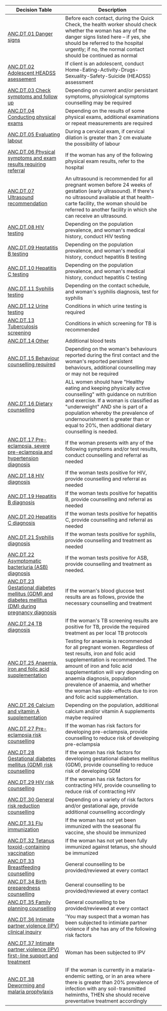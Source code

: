 |Decision Table|Description|
|---|---|
|[ANC.DT.01 Danger signs](PlanDefinition-ANCDT01.html)|Before each contact, during the Quick Check, the health worker should check whether the woman has any of the danger signs listed here – if yes, she should be referred to the hospital urgently; if no, the normal contact should be continued as normal|
|[ANC.DT.02 Adolescent HEADSS asessement](PlanDefinition-ANCDT02.html)|If client is an adolescent, conduct Home-Eating-Activity-Drugs-Sexuality-Safety-Suicide (HEADSS) assessment|
|[ANC.DT.03 Check symptoms and follow up](PlanDefinition-ANCDT03.html)|Depending on current and/or persistant symptoms, physiological symptoms counselling may be required|
|[ANC.DT.04 Conducting physical exams](PlanDefinition-ANCDT04.html)|Depending on the results of some physical exams, additional examinations or repeat measurements are required|
|[ANC.DT.05 Evaluating labour](PlanDefinition-ANCDT05.html)|During a cervical exam, if cervical dilation is greater than 2 cm evaluate the possibility of labour|
|[ANC.DT.06 Physical symptoms and exam results requiring referral](PlanDefinition-ANCDT06.html)|If the woman has any of the following physical exam results, refer to the hospital|
|[ANC.DT.07 Ultrasound recommendation](PlanDefinition-ANCDT07.html)|An ultrasound is recommended for all pregnant women before 24 weeks of gestation (early ultrasound). If there's no ultrasound available at that health-carte facility, the woman should be referred to another facility in which she can receive an ultrasound.|
|[ANC.DT.08 HIV testing](PlanDefinition-ANCDT08.html)|Depending on the population prevalence, and woman's medical history, conduct HIV testing|
|[ANC.DT.09 Heptatitis B testing](PlanDefinition-ANCDT09.html)|Depending on the population prevalence, and woman's medical history, conduct hepatitis B testing|
|[ANC.DT.10 Hepatitis C testing](PlanDefinition-ANCDT10.html)|Depending on the population prevalence, and woman's medical history, conduct hepatitis C testing|
|[ANC.DT.11 Syphilis testing](PlanDefinition-ANCDT11.html)|Depending on the contact schedule, and woman's syphilis diagnosis, test for syphilis|
|[ANC.DT.12 Urine testing](PlanDefinition-ANCDT12.html)|Conditions in which urine testing is required|
|[ANC.DT.13 Tuberculosis screening](PlanDefinition-ANCDT13.html)|Conditions in which screening for TB is recommended|
|[ANC.DT.14 Other](PlanDefinition-ANCDT14.html)|Additional blood tests|
|[ANC.DT.15 Behaviour counselling required](PlanDefinition-ANCDT15.html)|Depending on the woman's behaviours reported during the first contact and the woman's reported persistent behaviours, additional counselling may or may not be required |
|[ANC.DT.16 Dietary counselling](PlanDefinition-ANCDT16.html)|ALL women should have "Healthy eating and keeping physically active counselling" with guidance on nutrition and exercise. If a woman is classified as "underweight" AND she is part of a population whereby the prevalence of undernourishment is greater than or equal to 20%, then additional dietary counselling is needed.|
|[ANC.DT.17 Pre-eclampsia, severe pre-eclampsia and hypertension diagnosis](PlanDefinition-ANCDT17.html)|If the woman presents with any of the following symptoms and/or test results, conduct counselling and referral as needed|
|[ANC.DT.18 HIV diagnosis](PlanDefinition-ANCDT18.html)|If the woman tests positive for HIV, provide counselling and referral as needed|
|[ANC.DT.19 Hepatitis B diagnosis](PlanDefinition-ANCDT19.html)|If the woman tests positive for hepatitis B, provide counselling and referral as needed|
|[ANC.DT.20 Hepatitis C diagnosis](PlanDefinition-ANCDT20.html)|If the woman tests positive for hepatitis C, provide counselling and referral as needed|
|[ANC.DT.21 Syphilis diagnosis](PlanDefinition-ANCDT21.html)|If the woman tests positive for syphilis, provide counselling and treatment as needed|
|[ANC.DT.22 Asymptomatic bacteriuria (ASB) diagnosis](PlanDefinition-ANCDT22.html)|If the woman tests positive for ASB, provide counselling and treatment as needed.|
|[ANC.DT.23 Gestational diabetes mellitus (GDM) and diabetes mellitus (DM) during pregnancy diagnosis](PlanDefinition-ANCDT23.html)|If the woman's blood glucose test results are as follows, provide the necessary counselling and treatment|
|[ANC.DT.24 TB diagnosis](PlanDefinition-ANCDT24.html)|If the woman's TB screening results are positive for TB, provide the required treatment as per local TB protocols|
|[ANC.DT.25 Anaemia, iron and folic acid supplementation](PlanDefinition-ANCDT25.html)|Testing for anaemia is recommended for all pregnant women. Regardless of test results, iron and folic acid supplementation is recommended. The amount of iron and folic acid supplementation will vary depending on anaemia diagnosis, population prevalence of anaemia, and whether the woman has side-effects due to iron and folic acid supplementation.|
|[ANC.DT.26 Calcium and vitamin A supplementation](PlanDefinition-ANCDT26.html)|Depending on the population, additional calcium and/or vitamin A supplements maybe required|
|[ANC.DT.27 Pre-eclampsia risk counselling](PlanDefinition-ANCDT27.html)|If the woman has risk factors for developing pre-eclampsia, provide counselling to reduce risk of developing pre-eclampsia|
|[ANC.DT.28 Gestational diabetes mellitus (GDM) risk counselling](PlanDefinition-ANCDT28.html)|If the woman has risk factors for developing gestational diabetes mellitus (GDM), provide counselling to reduce risk of developing GDM|
|[ANC.DT.29 HIV risk counselling](PlanDefinition-ANCDT29.html)|If the woman has risk factors for contracting HIV, provide counselling to reduce risk of contracting HIV|
|[ANC.DT.30 General risk reduction counselling](PlanDefinition-ANCDT30.html)|Depending on a variety of risk factors and/or gestational age, provide additional counselling accordingly|
|[ANC.DT.31 Flu immunization](PlanDefinition-ANCDT31.html)|If the woman has not yet been immunized with the seasonal flu vaccine, she should be immunized|
|[ANC.DT.32 Tetanus toxoid-containing vaccination](PlanDefinition-ANCDT32.html)|If the woman has not yet been fully immunized against tetanus, she should be immunized			|
|[ANC.DT.33 Breastfeeding counselling](PlanDefinition-ANCDT33.html)|General counselling to be provided/reviewed at every contact|
|[ANC.DT.34 Birth preparedness counselling](PlanDefinition-ANCDT34.html)|General counselling to be provided/reviewed at every contact|
|[ANC.DT.35 Family planning counselling](PlanDefinition-ANCDT35.html)|General counselling to be provided/reviewed at every contact|
|[ANC.DT.36 Intimate partner violence (IPV) clinical inquiry](PlanDefinition-ANCDT36.html)|'You may suspect that a woman has been subjected to intimiate partner violence if she has any of the following risk factors|
|[ANC.DT.37 Intimate partner violence (IPV) first-line support and treatment](PlanDefinition-ANCDT37.html)|Woman has been subjected to IPV|
|[ANC.DT.38 Deworming and malaria prophylaxis](PlanDefinition-ANCDT38.html)|IF the woman is currently in a malaria-endemic setting, or in an area where there is greater than 20% prevalence of infection with any soil-transmitted helminths, THEN she should receive preventative treatment accordingly|
